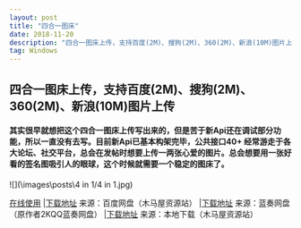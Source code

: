 ```yaml
---
layout: post
title: "四合一图床"
date: 2018-11-20
description: "四合一图床上传，支持百度(2M)、搜狗(2M)、360(2M)、新浪(10M)图片上传"
tag: Windows
---
```


##   **四合一图床上传，支持百度(2M)、搜狗(2M)、360(2M)、新浪(10M)图片上传**
#### 其实很早就想把这个四合一图床上传写出来的，但是苦于新Api还在调试部分功能，所以一直没有去写。目前新Api已基本构架完毕，公共接口40+   经常游走于各大论坛、社交平台，总会在发帖时想要上传一两张心爱的图片。总会想要用一张好看的签名图吸引人的眼球，这个时候就需要一个稳定的图床了。

![](\images\posts\4 in 1/4 in 1.jpg)

<a title="点击下载" href="https://hefeiran.github.io/images/posts/4%20in%201/4%20in%201.html" rel="nofollow" target="_blank">在线使用</a>  |<a title="点击下载" href="https://pan.baidu.com/s/1tWICnuzxCSeqPOdzoCOXow" rel="nofollow" target="_blank">下载地址</a> 来源：百度网盘（木马屋资源站） |<a title="点击下载" href="https://pan.baidu.com/s/1tWICnuzxCSeqPOdzoCOXow" rel="nofollow" target="_blank"></a><a title="点击下载" href="https://www.lanzous.com/i2evtab" rel="nofollow" target="_blank">下载地址</a> 来源：蓝奏网盘（原作者2KQQ蓝奏网盘）  |<a title="点击下载" href="https://www.lanzous.com/i2evtab" rel="nofollow" target="_blank"></a><a title="点击下载" href="http://pan.cccyun.cc/down.php/bfa751f4addb48964c7f4015d031e83c.rar" rel="nofollow" target="_blank">下载地址</a> 来源：本地下载（木马屋资源站） <a title="点击下载" href="http://pan.cccyun.cc/down.php/bfa751f4addb48964c7f4015d031e83c.rar" rel="nofollow" target="_blank"></a>
